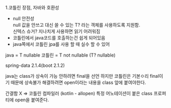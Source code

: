 1.코틀린 장점, 자바와 호환성
* null 안전성  
null 값을 안쓰고 대신 쓸 수 있는 T? 라는 객체를 사용하도록 지원함.  
신텍스 슈거? 지나치게 사용하면 읽기 어려워짐  
* 코틀린에서 java코드를 호출하는건 쉽게 되어있음
* java쪽에서 코틀린 jpa를 사용 할 때 실수 할 수 있어 

java = T nullable
코틀린 = T not nullable (T? nullable)

spring-data 2.1.4(boot 2.1.2)

java는 class가 상속이 가능 안하려면 final을 선언
하지만 코틀린은 기본ㅇ리 final이기 때문에 상속불가
해결하려면 open이라는 내용을 class 앞에 붙여야한다.

간결함 X => 코틀린 컴파일러 (kotlin - allopen)
특정 어노테이션이 붙은 class 프로퍼티에 open을 붙여준다.
